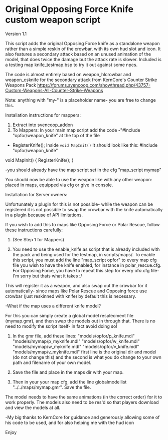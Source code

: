 Original Opposing Force Knife custom weapon script
==================================================
Version 1.1

This script adds the original Opposing Force knife as a standalone weapon rather than a simple reskin of the crowbar, with its own hud slot and icon.
It also features a secondary attack based on an unused animation of the model, that does twice the damage but the attack rate is slower.
Included is a testing map knife_testmap.bsp to try it out against some npcs.

The code is almost entirely based on weapon_hlcrowbar and weapon_csknife for the secondary attack from KernCore's Counter Strike Weapons Pack https://forums.svencoop.com/showthread.php/43757-Custom-Weapons-All-Counter-Strike-Weapons

Note: anything with "my-" is a placeholder name- you are free to change this.

Installation instructions for mappers:

1) Extract into svencoop_addon
2) To Mappers: In your main map script add the code
-"#include "opfor/weapon_knife" at the top of the file
- RegisterKnife(); Inside `void MapInit()`
It should look like this:
#include "opfor/weapon_knife"

void MapInit()
{
	RegisterKnife();
}

-you should already have the map script set in the cfg "map_script mymap"

You should now be able to use the weapon like with any other weapon: placed in maps, equipped via cfg or give in console.


Installation for Server owners:

Unfortunately a plugin for this is not possible- while the weapon can be registered it is not possible to swap the crowbar with the knife automatically in a plugin because of API limitations.

If you wish to add this to maps like Opposing Force or Polar Rescue, follow these instructions carefully:

1) (See Step 1 for Mappers)

2) You need to use the enable_knife.as script that is already included with the pack and being used for the testmap, in scripts/maps/.
To enable this script, you must add the line "map_script opfor" to every map cfg file you wish to have the knife enabled, for instance in polar_rescue.cfg.
For Opposing Force, you have to repeat this step for every of*a*.cfg file- I'm sorry but thats what it takes :/

This will register it as a weapon, and also swap out the crowbar for it automatically- since maps like Polar Rescue and Opposing force use crowbar (just reskinned with knife) by default this is necessary.

-What if the map uses a different knife model?

For this you can simply create a global model resplecment file (mymap.gmr), and then swap the models out in through that. There is no need to modify the script itself- in fact avoid doing so!

1) In the gmr file, add these lines:
"models/opfor/p_knife.mdl" "models/mymap/p_myknife.mdl"
"models/opfor/w_knife.mdl" "models/mymap/w_myknife.mdl"
"models/opfor/v_knife.mdl" "models/mymap/v_myknife.mdl"
first line is the original dir and model (do not change this) and the second is what you do change to your own path and filename of your own model.

2) Save the file and place in the maps dir with your map.

3) Then in your your map cfg, add the line
globalmodellist "../../maps/mymap.gmr". Save the file.

The model needs to have the same animations (in the correct order) for it to work properly.
The models also need to be res'd so that players download and view the models at all.

-My big thanks to KernCore for guidance and generously allowing some of his code to be used, and for also helping me with the hud icon

Enjoy